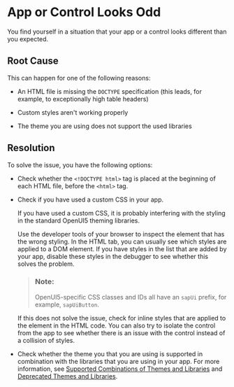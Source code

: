 <!-- loioc34413d7554a4ae7b2aba6bcca92aac8 -->

# App or Control Looks Odd

You find yourself in a situation that your app or a control looks different than you expected.



<a name="loioc34413d7554a4ae7b2aba6bcca92aac8__section_ivz_vfh_r1b"/>

## Root Cause

This can happen for one of the following reasons:

-   An HTML file is missing the `DOCTYPE` specification \(this leads, for example, to exceptionally high table headers\)

-   Custom styles aren't working properly

-   The theme you are using does not support the used libraries




<a name="loioc34413d7554a4ae7b2aba6bcca92aac8__section_u1p_wfh_r1b"/>

## Resolution

To solve the issue, you have the following options:

-   Check whether the `<!DOCTYPE html>` tag is placed at the beginning of each HTML file, before the `<html>` tag.

-   Check if you have used a custom CSS in your app.

    If you have used a custom CSS, it is probably interfering with the styling in the standard OpenUI5 theming libraries.

    Use the developer tools of your browser to inspect the element that has the wrong styling. In the HTML tab, you can usually see which styles are applied to a DOM element. If you have styles in the list that are added by your app, disable these styles in the debugger to see whether this solves the problem.

    > ### Note:  
    > OpenUI5-specific CSS classes and IDs all have an `sapUi` prefix, for example, `sapUiButton`.

    If this does not solve the issue, check for inline styles that are applied to the element in the HTML code. You can also try to isolate the control from the app to see whether there is an issue with the control instead of a collision of styles.

-   Check whether the theme you that you are using is supported in combination with the libraries that you are using in your app. For more information, see [Supported Combinations of Themes and Libraries](../02_Read-Me-First/supported-combinations-of-themes-and-libraries-38ff8c2.md) and [Deprecated Themes and Libraries](../02_Read-Me-First/deprecated-themes-and-libraries-a87ca84.md).


